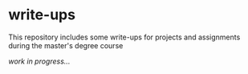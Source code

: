 # write-ups
This repository includes some write-ups for projects and assignments during the master's degree course

_work in progress..._
